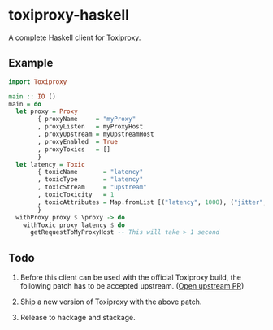 # toxiproxy-haskell

A complete Haskell client for [Toxiproxy](https://github.com/Shopify/toxiproxy).

## Example

````haskell
import Toxiproxy

main :: IO ()
main = do
  let proxy = Proxy
        { proxyName     = "myProxy"
        , proxyListen   = myProxyHost
        , proxyUpstream = myUpstreamHost
        , proxyEnabled  = True
        , proxyToxics   = []
        }
  let latency = Toxic
        { toxicName       = "latency"
        , toxicType       = "latency"
        , toxicStream     = "upstream"
        , toxicToxicity   = 1
        , toxicAttributes = Map.fromList [("latency", 1000), ("jitter", 0)]
        }
  withProxy proxy $ \proxy -> do
    withToxic proxy latency $ do
      getRequestToMyProxyHost -- This will take > 1 second
````

## Todo

1. Before this client can be used with the official Toxiproxy build, the following patch has
to be accepted upstream. ([Open upstream PR](https://github.com/Shopify/toxiproxy/pull/204))

2. Ship a new version of Toxiproxy with the above patch.

3. Release to hackage and stackage.
